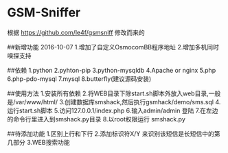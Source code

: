 # GSM-Sniffer
根据 https://github.com/le4f/gsmsniff 修改而来的

##新增功能 2016-10-07
1.增加了自定义OsmocomBB程序地址
2.增加多机同时嗅探支持

##依赖
1.python
2.pyhton-pip
3.python-mysqldb
4.Apache or nginx
5.php
6.php-pdo-mysql
7.mysql
8.butterfly(建议源码安装)

##使用方法
1.安装所有依赖
2.将WEB目录下除start.sh脚本外放入web目录,一般是/var/www/html/
3.创建数据库smshack,然后执行gsmhack/demo/sms.sql
4.运行start.sh脚本
5.访问127.0.0.1/index.php
6.输入admin/admin 登陆
7.在左边的命令行里进入到smshack.py目录
8.以root权限运行 smshack.py

##待添加功能
1.区别上行和下行
2.添加标识符X/Y 来识别该短信是长短信中的第几部分
3.WEB搜索功能